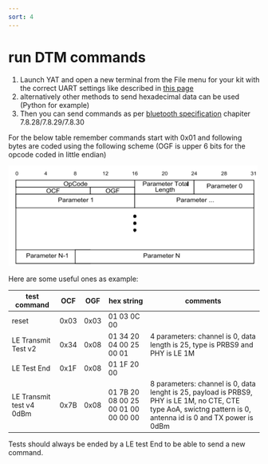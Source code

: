 ```yaml
---
sort: 4
---
```

# run DTM commands

1. Launch YAT and open a new terminal from the File menu for your kit with the correct UART settings like described in [this page](/Bluetooth/Applications/RCP_HCI/Basic_rcp_test/check_with_YAT.md)
2. alternatively other methods to send hexadecimal data can be used (Python for example)
3. Then you can send commands as per [bluetooth specification](https://www.bluetooth.com/specifications/core54-html/) chapiter 7.8.28/7.8.29/7.8.30

For the below table remember commands start with 0x01 and following bytes are coded using the following scheme (OGF is upper 6 bits for the opcode coded in little endian)

<img src="./images/Screenshot 2024-03-05 at 14.44.21.png" alt="" width="500" class="center">

Here are some useful ones as example:

| test command             | OCF  | OGF  | hex string                          | comments                                                                                                                                                        |
| ------------------------ | ---- | ---- | ----------------------------------- | --------------------------------------------------------------------------------------------------------------------------------------------------------------- |
| reset                    | 0x03 | 0x03 | 01 03 0C 00                         |                                                                                                                                                                 |
| LE Transmit Test v2      | 0x34 | 0x08 | 01 34 20 04 00 25 00 01             | 4 parameters: channel is 0, data length is 25, type is PRBS9 and PHY is LE 1M                                                                                   |
| LE Test End              | 0x1F | 0x08 | 01 1F 20 00                         |                                                                                                                                                                 |
| LE Transmit test v4 0dBm | 0x7B | 0x08 | 01 7B 20 08 00 25 00 01 00 00 00 00 | 8 parameters: channel is 0, data lenght is 25, payload is PRBS9, PHY is LE 1M, no CTE, CTE type AoA, swictng pattern is 0, antenna id is 0 and TX power is 0dBm |

Tests should always be ended by a LE test End to be able to send a new command.
